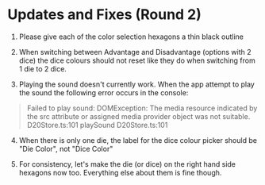# Updates and Fixes (Round 2)

1. Please give each of the color selection hexagons a thin black outline

2. When switching between Advantage and Disadvantage (options with 2 dice) the dice colours should not reset like they do when switching from 1 die to 2 dice.

3. Playing the sound doesn't currently work. When the app attempt to play the sound the following error occurs in the console:

> Failed to play sound: DOMException: The media resource indicated by the src attribute or assigned media provider object was not suitable. D20Store.ts:101
>    playSound D20Store.ts:101

4. When there is only one die, the label for the dice colour picker should be "Die Color", not "Dice Color"

5. For consistency, let's make the die (or dice) on the right hand side hexagons now too. Everything else about them is fine though.

